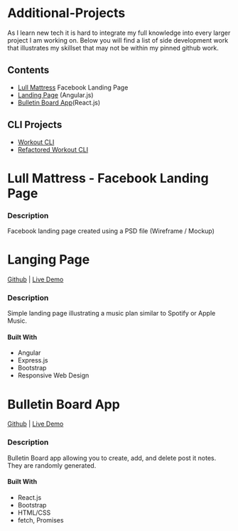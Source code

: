 # Additional-Projects
As I learn new tech it is hard to integrate my full knowledge into every larger project I am working on. Below you will find a list of side development work that illustrates my skillset that may not be within my pinned github work.

## Contents
* [Lull Mattress](https://github.com/rogercodes1/lull-landing-page) Facebook Landing Page
* [Landing Page](https://github.com/rogercodes1/LandingPage) (Angular.js)
* [Bulletin Board App](https://github.com/rogercodes1/bulletin-board-app)(React.js)

## CLI Projects
* [Workout CLI](https://github.com/rogercodes1/Workout_CLI_ActiveRecord_Ruby)
* [Refactored Workout CLI](https://github.com/rogercodes1/Refactored-Ruby-OO-CLI_Workout_Project)

# Lull Mattress - Facebook Landing Page
### Description
Facebook landing page created using a PSD file (Wireframe / Mockup)

# Langing Page
[Github](https://github.com/rogercodes1/LandingPage) | [Live Demo](https://landing-pg.herokuapp.com/)
### Description
Simple landing page illustrating a music plan similar to Spotify or Apple Music. 

#### Built With
* Angular
* Express.js
* Bootstrap
* Responsive Web Design

# Bulletin Board App
[Github](https://github.com/rogercodes1/bulletin-board-app) | [Live Demo](https://app-bulletin-board.herokuapp.com/)

### Description
Bulletin Board app allowing you to create, add, and delete post it notes. They are randomly generated.
#### Built With
* React.js
* Bootstrap
* HTML/CSS
* fetch, Promises
